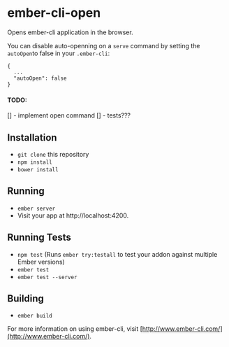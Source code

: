 # ember-cli-open

Opens ember-cli application in the browser.

You can disable auto-openning on a `serve` command by setting the `autoOpen`to false in your `.ember-cli`:
```
{
  ...
  "autoOpen": false
}
```

#### TODO:
[] - implement open command
[] - tests???

## Installation

* `git clone` this repository
* `npm install`
* `bower install`

## Running

* `ember server`
* Visit your app at http://localhost:4200.

## Running Tests

* `npm test` (Runs `ember try:testall` to test your addon against multiple Ember versions)
* `ember test`
* `ember test --server`

## Building

* `ember build`

For more information on using ember-cli, visit [http://www.ember-cli.com/](http://www.ember-cli.com/).
